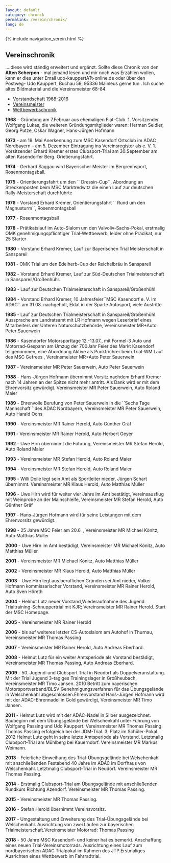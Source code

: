 ```yaml
---
layout: default
category: chronik
permalink: /verein/chronik/
lang: de
---
```


{% include navigation_verein.html %}

## Vereinschronik

....diese wird ständig erweitert und ergänzt. Sollte diese Chronik von den **Alten Scherpen** - mal jemand lesen und mir noch was Erzählen wollen, kann er dies unter Email udo-kauppertATt-online.de oder über den Postweg- Udo Kauppert, Buchau 59, 95336 Mainleus gerne tun . Ich suche altes Bildmaterial und die Vereinsmeister 68-84.

* [Vorstandschaft 1968-2016]({{site.page-prefix}}download/MSCKasendorfVorstand.pdf)
* [Vereinsmeister]({{site.page-prefix}}download/Vereinsmeister.pdf)
* [Wettbewerbschronik]({{site.page-prefix}}download/WettbewerbschronikMSC.pdf)

**1968** - Gründung am 7.Februar aus ehemaligen Fiat-Club. 1. Vorsitzender Wolfgang Lukas, die weiteren Gründungsmitglieder waren: Herman Seidler, Georg Putze, Oskar Wagner, Hans-Jürgen Hofmann

**1973** - am 19. Mai Anerkennung zum MSC Kasendorf Ortsclub im ADAC Nordbayern – am 5. Dezember Eintragung ins Vereinsregister als e. V. 1. Vorsitzender Erhard Kremer erstes Clubsport-Trial am 30.September am alten Kasendorfer Berg. Orietierungsfahrt.

**1974** - Gerhard Saggau wird Bayerischer Meister im Bergrennsport, Rosenmontagsball.

**1975** - Orientierungsfahrt um den ´´ Dressin-Cup´´, Abordnung an Streckenposten beim MSC Marktredwitz die einen Lauf zur deutschen Rally-Meisterschaft durchführte

**1976** - Vorstand Erhard Kremer, Orientierungsfahrt ´´ Rund um den Magnusturm´´, Rosenmontagsball

**1977** - Rosenmontagsball

**1978** - Prätikatslauf im Auto-Slalom um den Valvoliv-Sachs-Pokal, erstmalig OMK genehmigungspflichtiger Trial-Wettbewerb, leider ohne Prädikat, nur 25 Starter

**1980** - Vorstand Erhard Kremer, Lauf zur Bayerischen Trial Meisterschaft in Sanspareil

**1981** - OMK Trial um den Edelherb-Cup der Reichelbräu in Sanspareil

**1982** - Vorstand Erhard Kremer, Lauf zur Süd-Deutschen Trialmeisterschaft in Sanspareil/Großenhühl.

**1983** - Lauf zur Deutschen Trialmeisterschaft in Sanspareil/Großenhühl.

**1984** - Vorstand Erhard Kremer, 10 Jahresfeier´´MSC Kasendorf e. V. Im ADAC´´ am 31.08. nachgeholt, Eklat in der Sparte Autosport, viele Austritte.

**1985** - Lauf zur Deutschen Trialmeisterschaft in Sanspareil/Großenhühl. Aussprache am Landratsamt mit LR Hofmann wegen Leserbrief eines Mitarbeiters der Unteren Naturschutzbehörde, Vereinsmeister MR+Auto Peter Sauerwein

**1986** - Kasendorfer Motorsporttage 12.-13.07., mit Formel-3 Auto und Motorrad-Gespann am Umzug der 700Jahr Feier des Markt Kasendorf teilgenommen, eine Abordnung Aktive als Punktrichrer beim Trial-WM Lauf des MSC Gefrees , Vereinsmeister MR+Auto Peter Sauerwein

**1987** - Vereinsmeister MR Peter Sauerwein, Auto Peter Sauerwein

**1988** - Hans-Jürgen Hofmann übernimmt Vorsitz nachdem Erhard Kremer nach 14 Jahren an der Spitze nicht mehr antritt. Als Dank wird er mit dem Ehrenvorsitz gewürdigt. Vereinsmeister MR Peter Sauerwein, Auto Roland Maier

**1989** - Ehrenvolle Berufung von Peter Sauerwein in die ´´Sechs Tage Mannschaft´´´des ADAC Nordbayern, Vereinsmeister MR Peter Sauerwein, Auto Harald Ochs

**1990** - Vereinsmeister MR Rainer Herold, Auto Günther Gräf

**1991** - Vereinsmeister MR Rainer Herold, Auto Herbert Geyer

**1992** - Uwe Hirn übernimmt die Führung, Vereinsmeister MR Stefan Herold, Auto Roland Maier

**1993** - Vereinsmeister MR Stefan Herold, Auto Roland Maier

**1994** - Vereinsmeister MR Stefan Herold, Auto Roland Maier

**1995** - Willi Doile legt sein Amt als Sportleiter nieder, Jürgen Schart übernimmt. Vereinsmeister MR Klaus Herold, Auto Matthias Müller

**1996** - Uwe Hirn wird für weiter vier Jahre im Amt bestätigt, Vereinsausflug mit Weinprobe an der Mainschleife, Vereinsmeister MR Stefan Herold, Auto Günther Gräf

**1997** - Hans-Jürgen Hofmann wird für seine Leistungen mit dem Ehrenvorsitz gewürdigt.

**1998** - 25 Jahre MSC Feier am 20.6. , Vereinsmeister MR Michael Könitz, Auto Matthias Müller

**2000** - Uwe Hirn im Amt bestädigt, Vereinsmeister MR Michael Könitz, Auto Matthias Müller

**2001** - Vereinsmeister MR Michael Könitz, Auto Matthias Müller

**2002** - Vereinsmeister MR Klaus Herold, Auto Matthias Müller

**2003** - Uwe Hirn legt aus beruflichen Gründen sei Amt nieder, Volker Hofmann kommissarischer Vorstand, Vereinsmeister MR Rainer Herold, Auto Sven Höreth

**2004** - Helmut Lutz neuer Vorstand,Wiederaufnahme des Jugend Trialtraining-Schnuppertrial mit KJR; Vereinsmeister MR Rainer Herold. Start der MSC Homepage.

**2005** - Vereinsmeister MR Rainer Herold

**2006** - bis auf weiteres letzter CS-Autoslalom am Autohof in Thurnau, Vereinsmeister MR Thomas Passing

**2007** - Vereinsmeister MR Rainer Herold, Auto Andreas Eberhard.

**2008** - Helmut Lutz für ein weiter Amtsperiode als Vorstand bestädigt, Vereinsmeister MR Thomas Passing, Auto Andreas Eberhard.

**2009** - 50. Jugend-und Clubsport Trial in Neudorf als Doppelveranstaltung. Mit der Trial Jugend 3-tagiges Trainingslager in Großheubach, Vereinsmeister MR Timo Jansen.
2010 Betritt zum bayerischen Motorsportverband/BLSV Genehmigungsverfahren für das Übungsgelände in Welschenkahl abgeschlossen.Ehrenvorstand Hans-Jürgen Hofmann wird mit der ADAC-Ehrennadel in Gold gewürdigt, Vereinsmeister MR Timo Jansen.

**2011** - Helmut Lutz wird mit der ADAC-Nadel in Silber ausgezeichnet. Baubeginn mit dem Übungsgelände bei Welschenkahl unter Führung von Wolfgang Passing und Udo Kauppert. Vereinsmeister MR Thomas Passing. Thomas Passing erfolgreich bei der JDM-Trial. 3. Platz im Schüler-Pokal.
2012 Helmut Lutz geht in seine letzte Amtsperiode als Vorstand. Letztmalig Clubsport-Trial am Mühlberg bei Kauerndorf. Vereinsmeister MR Markus Weimann.

**2013** - Feierliche Einweihung des Trial-Übungsgelände bei Welschenkahl mit anschließenden Festabend 40 Jahre im ADAC im Dorfhaus von Welschenkahl. Letztmalig Clubsport-Trial in Neudorf. Vereinsmeister MR Thomas Passing.

**2014** - Erstmalig Clubsport-Trial am Übungsgelände mit anschließenden Rundkurs Richtung Azendorf. Vereinsmeister MR Thomas Passing.

**2015** - Vereinsmeister MR Thomas Passing.

**2016** - Stefan Herold übernimmt Vereinsvorsitz.

**2017** - Umgestaltung und Erweiterung des Trial-Übungsgelände bei Welschenkahl. Ausrichtung von zwei Läufen zur bayerischen        Trialmeisterschaft.Vereinsmeister Motorrad: Thomas Passing
         
**2018** - 50 Jahre MSC Kasendorf- und keiner hat es bemerkt. Anschaffung eines neuen Trial-Vereinsmotorrads. Ausrichtung eines Lauf zum nordbayerischen ADAC Trialpokal im Rahmen des JTP.Erstmaliges Ausrichten eines Wettbewerb im Fahrradtrial.  
         
